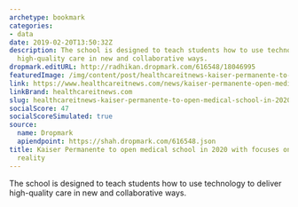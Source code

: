 ```yaml
---
archetype: bookmark
categories:
- data
date: 2019-02-20T13:50:32Z
description: The school is designed to teach students how to use technology to deliver
  high-quality care in new and collaborative ways.
dropmark.editURL: http://radhikan.dropmark.com/616548/18046995
featuredImage: /img/content/post/healthcareitnews-kaiser-permanente-to-open-medical-school-in-2020-with-focuses-on-data-virtual-reality.jpg
link: https://www.healthcareitnews.com/news/kaiser-permanente-open-medical-school-2020-focuses-data-virtual-reality
linkBrand: healthcareitnews.com
slug: healthcareitnews-kaiser-permanente-to-open-medical-school-in-2020-with-focuses-on-data-virtual-reality
socialScore: 47
socialScoreSimulated: true
source:
  name: Dropmark
  apiendpoint: https://shah.dropmark.com/616548.json
title: Kaiser Permanente to open medical school in 2020 with focuses on data, virtual
  reality
---
```

The school is designed to teach students how to use technology to deliver high-quality care in new and collaborative ways.